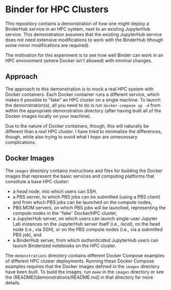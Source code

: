 # Binder for HPC Clusters

This repository contains a demonstration of how one _might_ deploy a BinderHub
service in an HPC system, next to an existing JupyterHub service. This demonstration
assumes that the existing JupyterHub service does not need extensive modifications
to work with the BinderHub (though some minor modifications are required).

The motivation for this experiment is to see how well Binder can work in an HPC
environment (where Docker isn't allowed) with minimal changes.

## Approach

The approach to this demonstration is to mock a real HPC system with Docker containers.
Each Docker container runs a different service, which makes it possible to "fake" an
HPC cluster on a single machine. To launch the demonstration(s), all you need to do
is run `docker-compose up -d` from within the appropriate demonstration directory (after
having built all of the Docker images locally on your machine).

Due to the nature of Docker containers, though, this will naturally be different than
a _real_ HPC cluster. I have tried to minimalize the differences, though, while also
trying to avoid what I _hope_ are unnecessary complications.

## Docker Images

The `images` directory contains instructions and files for building the Docker images
that represent the basic services and computing platforms that constitute a base
HPC cluster:

- a _head_ node, into which users can SSH,
- a PBS server, to which PBS jobs can be submitted (using a PBS client) and from which
  PBS jobs can be launched on the compute nodes,
- PBS MOM servers, on which PBS jobs will be launched, representing the compute nodes
  in the "fake" Docker/HPC cluster,
- a JupyterHub server, on which users can launch single-user Jupyter Lab instances
  on the JupyterHub server itself (i.e., _local_), on the head node (i.e., via SSH),
  or on the PBS compute nodes (i.e., via a submitted PBS job), and
- a BinderHub server, from which _authenticated_ JupyterHub users can launch Binderized
  notebooks on the HPC cluster.

The `demonstrations` directory contains different Docker Compose examples of different
HPC cluster deployments. Running these Docker Compose examples requires that the
Docker images defined in the `images` directory have been built. To build the images,
run `make` in the `images` directory or see the (README)[demonstrations/README.md] in
that directory for more details.

